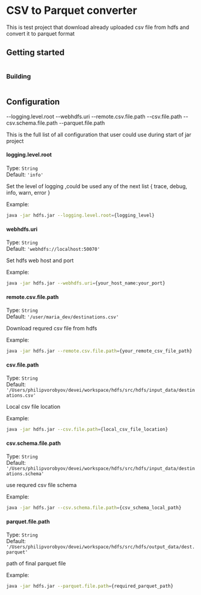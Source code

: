 # CSV to Parquet converter

This is test project that download already uploaded csv file from hdfs and convert it to parquet format

## Getting started


```shell
```

### Building

```shell
```

## Configuration

--logging.level.root
--webhdfs.uri
--remote.csv.file.path
--csv.file.path
--csv.schema.file.path
--parquet.file.path

This is the full list of all configuration that user could use during start of jar project

#### logging.level.root
Type: `String`  
Default: `'info'`

Set the level of logging ,could be used any of the next list { trace, debug, info, warn, error }

Example:
```bash
java -jar hdfs.jar --logging.level.root={logging_level}
```

#### webhdfs.uri
Type: `String`  
Default: `'webhdfs://localhost:50070'`

Set hdfs web host and port

Example:
```bash
java -jar hdfs.jar --webhdfs.uri={your_host_name:your_port}
```

#### remote.csv.file.path
Type: `String`  
Default: `'/user/maria_dev/destinations.csv'`

Download requred csv file from hdfs 

Example:
```bash
java -jar hdfs.jar --remote.csv.file.path={your_remote_csv_file_path}
```

#### csv.file.path
Type: `String`  
Default: `'/Users/philipvorobyov/devei/workspace/hdfs/src/hdfs/input_data/destinations.csv'`

Local csv file location

Example:
```bash
java -jar hdfs.jar --csv.file.path={local_csv_file_location}
```

#### csv.schema.file.path
Type: `String`  
Default: `'/Users/philipvorobyov/devei/workspace/hdfs/src/hdfs/input_data/destinations.schema'`

use requred csv file schema

Example:
```bash
java -jar hdfs.jar --csv.schema.file.path={csv_schema_local_path}
```

#### parquet.file.path
Type: `String`  
Default: `'/Users/philipvorobyov/devei/workspace/hdfs/src/hdfs/output_data/dest.parquet'`

path of final parquet file 

Example:
```bash
java -jar hdfs.jar --parquet.file.path={required_parquet_path}
```
